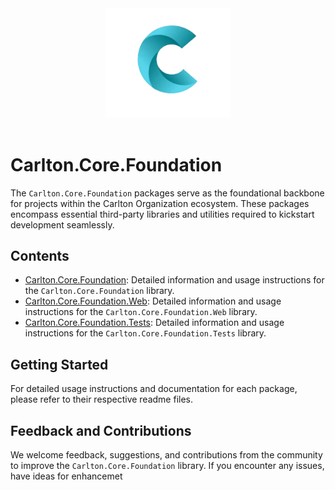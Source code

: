 <div align="center">
    <img src="../Components/Carlton.Core.Components/wwwroot/images/CarltonLogo.png" alt="Carlton Logo" width="200" />
</div>
</br>


# Carlton.Core.Foundation

The `Carlton.Core.Foundation` packages serve as the foundational backbone for projects within the Carlton Organization ecosystem. These packages encompass essential third-party libraries and utilities required to kickstart development seamlessly.

## Contents

- [Carlton.Core.Foundation](./Carlton.Core.Foundation/README.md): Detailed information and usage instructions for the `Carlton.Core.Foundation` library.
- [Carlton.Core.Foundation.Web](./Carlton.Core.Foundation.Web/README.md): Detailed information and usage instructions for the `Carlton.Core.Foundation.Web` library.
- [Carlton.Core.Foundation.Tests](./Carlton.Core.Foundation.Tests/README.md): Detailed information and usage instructions for the `Carlton.Core.Foundation.Tests` library.

## Getting Started

For detailed usage instructions and documentation for each package, please refer to their respective readme files.

## Feedback and Contributions

We welcome feedback, suggestions, and contributions from the community to improve the `Carlton.Core.Foundation` library. If you encounter any issues, have ideas for enhancemet
